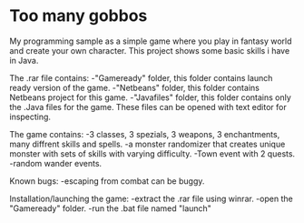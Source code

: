 # Too many gobbos
My programming sample as a simple game where you play in fantasy world and create your own character. 
This project shows some basic skills i have in Java.

The .rar file contains:
-"Gameready" folder, this folder contains launch ready version of the game.
-"Netbeans" folder, this folder contains Netbeans project for this game.
-"Javafiles" folder, this folder contains only the .Java files for the game. These files can be opened with text editor for inspecting.

The game contains:
-3 classes, 3 spezials, 3 weapons, 3 enchantments, many diffrent skills and spells.
-a monster randomizer that creates unique monster with sets of skills with varying difficulty. 
-Town event with 2 quests.
-random wander events.

Known bugs:
-escaping from combat can be buggy.

Installation/launching the game:
-extract the .rar file using winrar.
-open the "Gameready" folder.
-run the .bat file named "launch"
